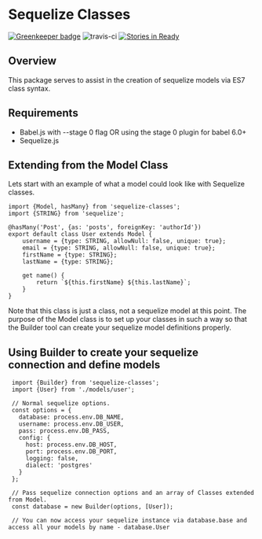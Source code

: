 # Sequelize Classes

[![Greenkeeper badge](https://badges.greenkeeper.io/ConciergeAuctions/sequelize-classes.svg)](https://greenkeeper.io/)
![travis-ci](https://travis-ci.org/ConciergeAuctions/sequelize-classes.svg?branch=master) [![Stories in Ready](https://badge.waffle.io/ConciergeAuctions/sequelize-classes.svg?label=ready&title=Ready)](http://waffle.io/ConciergeAuctions/sequelize-classes)

## Overview

This package serves to assist in the creation of sequelize models via ES7 class syntax.

## Requirements

* Babel.js with --stage 0 flag OR using the stage 0 plugin for babel 6.0+
* Sequelize.js

## Extending from the Model Class

Lets start with an example of what a model could look like with Sequelize classes.

```
import {Model, hasMany} from 'sequelize-classes';
import {STRING} from 'sequelize';

@hasMany('Post', {as: 'posts', foreignKey: 'authorId'})
export default class User extends Model {
    username = {type: STRING, allowNull: false, unique: true};
    email = {type: STRING, allowNull: false, unique: true};
    firstName = {type: STRING};
    lastName = {type: STRING};

    get name() {
        return `${this.firstName} ${this.lastName}`;
    }
}
```

Note that this class is just a class, not a sequelize model at this point. The purpose of the Model class is to set up
your classes in such a way so that the Builder tool can create your sequelize model definitions properly.

## Using Builder to create your sequelize connection and define models

```
 import {Builder} from 'sequelize-classes';
 import {User} from './models/user';

 // Normal sequelize options.
 const options = {
   database: process.env.DB_NAME,
   username: process.env.DB_USER,
   pass: process.env.DB_PASS,
   config: {
     host: process.env.DB_HOST,
     port: process.env.DB_PORT,
     logging: false,
     dialect: 'postgres'
   }
 };

 // Pass sequelize connection options and an array of Classes extended from Model.
 const database = new Builder(options, [User]);

 // You can now access your sequelize instance via database.base and access all your models by name - database.User
```
